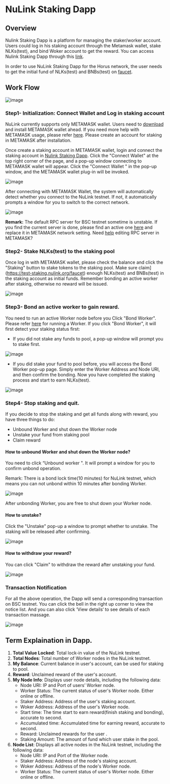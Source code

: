 # NuLink Staking Dapp

## Overview
Nulink Staking Dapp is a platform for managing the staker/worker account. Users could log in his staking account through the Metamask wallet, stake NLKs(test), and bind Woker account to get the reward. You can access Nulink Staking Dapp through this [link](https://test-staking.nulink.org).

In order to use NuLink Staking Dapp for the Horus network, the user needs to get the initial fund of NLKs(test) and BNBs(test) on [faucet](https://test-staking.nulink.org/faucet). 



## Work Flow
![image](../miscellaneous/img/stakeflow.png)  

### Step1- Initialization: Connect Wallet and Log in staking account

NuLink currently supports only METAMASK wallet. Users need to [download](https://metamask.io/download/) and install METAMASK wallet ahead. If you need more help with METAMASK usage, please refer [here](https://metamask.io/faqs/). Please create an account for staking in METAMASK after installation. 

Once create a staking account in METAMASK  wallet, login and connect the staking account in [Nulink Staking Dapp](https://test-staking.nulink.org). Click the "Connect Wallet" at the top right corner of the page, and a pop-up window connecting to METAMASK wallet will appear. Click the "Connect Wallet " in the pop-up window, and the METAMASK wallet plug-in will be invoked.  

![image](../miscellaneous/img/connectWallet.png)  

After connecting with METAMASK Wallet, the system will automatically detect whether you connect to the NuLink testnet. If not, it automatically prompts a window for you to switch to the correct network.  

![image](../miscellaneous/img/networkError.png)  

**Remark:** The default RPC server for BSC testnet sometime is unstable. If you find the current server is done, please find an active one [here](https://chainlist.org/)  and replace it in METAMASK network setting. Need [help](https://metamask.zendesk.com/hc/en-us/articles/4404424659995-User-Guide-Custom-networks-and-sidechains) editing RPC server in METAMASK?

### Step2- Stake NLKs(test) to the staking pool
Once log in with METAMASK wallet, please check the balance and click the "Staking" button to stake tokens to the staking pool. Make sure claim](https://test-staking.nulink.org/faucet) enough NLKs(test) and BNBs(test) in the staking account as initial funds. Remember bonding an active worker after staking, otherwise no reward will be issued. 

![image](../miscellaneous/img/staking.png)  

### Step3- Bond an active worker to gain reward.
You need to run an active Worker node before you Click "Bond Worker". Please refer [here](nulink_worker.md) for running a Worker. If you click "Bond Worker", it will first detect your staking status first:

* If you did not stake any funds to pool, a pop-up window will prompt you to stake first.

![image](../miscellaneous/img/bondWorker1.png)  

* If you did stake your fund to pool before, you will access the Bond Worker pop-up page.  Simply enter the Worker Address and Node URI, and then confirm the bonding. Now you have completed the staking process and start to earn NLKs(test).

![image](../miscellaneous/img/bondWorker2.png)  

### Step4- Stop staking and quit.

If you decide to stop the staking and get all funds along with reward, you have three things to do:
* Unbound Worker and shut down the Worker node
* Unstake your fund from staking pool
* Claim reward

#### How to unbound Worker and shut down the Worker node?
You need to click  “Unbound worker ". It will prompt a window for you to confirm unbond operation. 

Remark: There is a bond lock time(10 minutes) for NuLink testnet, which means you can not unbond within 10 minutes after bonding Worker.

 ![image](../miscellaneous/img/unbondWorker1.png)  

After unbonding Worker, you are free to shut down your Worker node.

#### How to unstake?
Click the "Unstake" pop-up a  window to prompt whether to unstake. The staking will be released after confirming.

 ![image](../miscellaneous/img/unstake.png)  

#### How to withdraw your reward?
You can click "Claim" to withdraw the reward after unstaking your fund.

 ![image](../miscellaneous/img/claim.png)  

### Transaction Notification

For all the above operation, the Dapp will send a corresponding transaction on BSC testnet.  You can click the bell in the right up corner to view the notice list. And you can also click ’View details‘ to see details of each transaction massage.  


 ![image](../miscellaneous/img/messages.png)  

## Term Explaination in Dapp.

1.  **Total Value Locked**: Total lock-in value of the NuLink testnet.  
2.  **Total Nodes**: Total number of Worker nodes in the NuLink testnet.  
3.  **My Balance**: Current balance in user's account, can be used for staking to pool.   
4.  **Reward**: Unclaimed reward of the user's account.    
5.  **My Node Info**: Displays user node details, including the following data:  
      * Node URI: IP and Port of users’ Worker node.
      * Worker Status: The current status of user's Worker node. Either online or offline.
      * Staker Address: Address of the user's staking account.
      * Woker Address: Address of the user's Worker node.
      * Start time:  The time start to earn reward(finish staking and bonding), accurate to second.
      * Accumulated time:  Accumulated time for earning reward, accurate to second.
      * Reward: Unclaimed rewards for the user .
      * Staking Amount: The amount of fund which user stake in the pool.
6.  **Node List**: Displays all active nodes in the NuLink testnet, including the following data:   
      * Node URI: IP and Port of the Worker node.
      * Staker Address: Address of the node's staking account.
      * Woker Address: Address of the node's Worker node.
      * Worker Status: The current status of user's Worker node. Either online or offline.
    